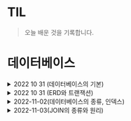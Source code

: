 # TIL

>오늘 배운 것을 기록합니다.

# 데이터베이스

<details>
  <summary>2022 10 31 (데이터베이스의 기본)</summary>
<pre>

# 데이터베이스(DataBase)

데이터베이스는 일정한 규칙, 혹은 규약을 통해 구조화되어 저장되는 데이터의 모음입니다.
해당 데이터베이스를 제어, 관리하는 통합 시스템을 DBMS(DataBase Management System)
라고 합니다.

## 1. 엔티티(entity)

엔티티는 사람, 장소, 물건, 사건 등 여러 개의 속성을 지닌 명사를 의미합니다.
예를 들어 회원이라는 엔티티가 있다면 회원은 이름, 아이디, 주소 등의 속성을
갖습니다.

## 2. 릴레이션(relation)

데이터베이스에서 정보를 구분하여 저장하는 기본 단위로 엔티티에 관한 데이터를
데이터베이스는 릴레이션 하나에 담아서 관리합니다.
MYSQL등의 관계형 데이터베이스에서는 '테이블'이라고 하며 MongoDB등의 NoSQL 에서는 '컬렉션'
이라고 합니다.

### 2-1 데이터베이스의 구조

관계형 데이터베이스 : 레코드-테이블-데이터베이스
NoSQL 데이터베이스 : 도큐먼트-컬렉션-데이터베이스

## 3. 속성(attribute)

릴레이션에서 관리하는 구체적이며 고유한 이름을 갖는 정보로 서비스의 요구 사항을
기반으로 관리해야 할 필요가 있는 속성들만 엔티티의 속성이 됩니다.

## 4. 도메인(domain)

릴레이션에 포함된 각각의 속성들이 가질 수 있는 값의 집합을 말합니다.
예를 들어 성별이라는 속성이 있다면 이 속성이 가질 수 있는 값은 {남, 여}라는 집합이
됩니다.

## 5. 필드와 레코드

앞에서 설명한 것들을 기반으로 데이터베이스에서 필드와 레코드로 구성된 테이블을
만들 수 있습니다.

회원이란 엔티티는 member라는 테이블(릴레이션)로 속성인 이름, 아이디 등을 가지고 있으며 
name, ID, address 등의 필드를 가집니다.
이 테이블에 쌓이는 행(row) 단위의 데이터를 레코드(튜플)라고 합니다.

### 5-1 필드 타입

필드는 타입을 가지며 숫자 타입, 날짜 타입, 문자 타입 등이 있습니다.

## 6. 관계

데이터베이스에 테이블은 하나만 있는 것이 아닙니다. 여러 개의 테이블이 있고 이러한
테이블은 서로의 관계가 정의되어 있습니다. 이러한 관계를 관계화살표로 나타냅니다.

![image](https://user-images.githubusercontent.com/105253684/198938688-fc1ec943-b531-49ea-aa4d-0369a0f56a55.png)

### 6-1 1:1 관계

예를 들어 유저당 유저 이메일은 하나라면, 이 경우 1:1관계가 됩니다.

### 6-2 1:N 관계(일대다관계)

쇼핑몰 운영 중 한 유저당 여러 개의 상품을 장바구니에 넣을 수 있다.
이 경우 1:N 관계가 됩니다. 물론 하나도 넣지 않는 0개의 경우도 있으니 화살표를
통해 표현해야합니다.

### 6-3 N:M 관계(다대다관계)

학생과 강의 관계를 정의한다고 가정하면 학생도 강의를 많이 들을 수 있고, 강의도
여러 명의 학생을 포함할 수 있습니다. 이 경우 N:M 관계가 됩니다.
다대다관계는 두 테이블을 직접적으로 연결해서 구축하지는 않고 1:N,1:M이라는 관계를
갖는 테이블 두 개로 나눠서 설정합니다.

## 7. 키

테이블 간의 관계를 더 명확하게 하고 테이블 자체의 인덱스를 위해 설정된 장치로 
기본키, 외래키, 후보키, 슈퍼키, 대체키가 있습니다.

![image](https://user-images.githubusercontent.com/105253684/198939022-5603a149-a545-48f8-a593-fdbf05952242.png)

키들은 앞의 그림과 같은 관계를 가집니다. 슈퍼키는 유일성이 있고 그 안에 포함된
후보키는 최소성까지 갖춘 키입니다. 후보키 중에서 기본키로 선택되지 못한 키는
대체키가 됩니다. 
유일성이란 중복되는 값이 없는 것을 말하며, 최소성은 필드를 조합하지 않고 최소
필드만 써서 키를 형성할 수 있는 것을 말합니다.

### 7-1 기본키

기본키(Primary Key)는 줄여 PK라고 부르며, 유일성과 최소성을 만족하는 키입니다.
물론 {ID, name} 등 복합키를 기본키로 설정할 수 있지만 그렇게 되면 최소성을 만족
하지 않습니다.
기본키는 자연키 또는 인조키 중에 골라 설정합니다.

자연키 : 중복되지 않는 것을 '자연스레' 뽑다가 나오는 키
인조키 : mysql에 auto increment 등 같이 인위적으로 생성한 키

### 7-2 외래키

외래키(Foreign Key)는 FK라고도 하며, 다른테이블의 기본키를 그대로 참조하는
값으로 개체와의 관계를 식별하는 데 사용합니다.
외래키는 중복되어도 괜찮습니다.

### 7-3 후보키

후보키(Candidate Key)는 기본키가 될 수 있는 후보들이며 유일성과 최소성을
동시에 만족하는 키입니다.

### 7-4 대체키

대체키(Alternate Key)는 후보키가 두 개 이상일 경우 어느 하나를 기본키로
지정하고 남은 후보키들을 말합니다.

### 7-5 슈퍼키

슈퍼키(Super Key)는 각 레코드를 유일하게 식별할 수 있는 유일성을 갖춘 키입니다.

</pre>
</details>

<details>
  <summary>2022 10 31 (ERD와 트랜잭션)</summary>
<pre>

# 1. ERD(Entity Relationship Diagram)
ERD는 데이터베이스를 구축할 때 가장 기초적인 뼈대 역할을 하며, 릴레이션 간의 관계들을 정의한 것입니다.
서비스 구축 시 가장 먼저 신경 써야 할 부분이며, 이 부분을 넘어가면 단단하지 않은 골조로 건물을 짓는 것이
나 다름없습니다.

## 1-1 중요성
시스템의 요구 사항을 기반으로 작성되며 이 ERD를 기반으로 데이터베이스를 구축합니다. 데이터베이스를 구축한
이후에도 디버깅 또는 비즈니스 프로세스 재설계가 필요한 경우에 설계도 역할을 담당하기도 합니다.

## 1-2 정규화 과정
릴레이션간의 잘못된 종속 관계로 인해 데이터베이스 이상 현상이 일어나서 이를 해결하거나, 저장 공간을
효율적으로 사용하기 위해 릴레이션을 여러 개로 분리 하는 과정입니다.

---

# 2. 트랜잭션
데이터베이스에서 하나의 논리적 기능을 수행하기 위한 작업의 단위를 말하며 데이터베이스에 접근하는 방법은
쿼리이므로, 즉 여러 개의 쿼리들을 하나로 묶는 단위를 말합니다.
트랜잭션의 특징으로 원자성, 일관성, 독립성, 지속성이 있으며 이를 한꺼번에 ACID 특징이라고 합니다.

## 2-1 원자성(atomicity)
트랜잭션과 관련된 일이 모두 수행되었거나 되지 않았거나를 보장하는 특징입니다.

## 2-2 일관성(consistency)
'허용된 방식'으로만 데이터를 변경해야 하는 것을 의미합니다. 데이터베이스에 기록된 모든 데이터는 여러 가지
조건, 규칙에 따라 유효함을 가져야 합니다.

## 2-3 격리성(isolation)
트랜잭션 수행 시 서로 끼어들지 못하는 것을 말합니다. 복수의 병렬 트랜잭션은 서로 격리되어 마치 순차적으로
실행되는 것처럼 작동되어야 하고, 데이터베이스는 여러 사용자가 같은 데이터에 접근할 수 있어야 합니다.

## 2-4 지속성(durability)
성공적으로 수행된 트랜잭션은 영원히 반영되어야 하는 것을 의미합니다. 이는 데이터베이스에 시스템 장애가
발생해도 원래 상태로 복구하는 회복 기능이 있어야 함을 뜻하며, 데이터베이스는 이를 위해 체크섬, 저널링,
롤백 등의 기능을 제공합니다.

</pre>
</details>


<details>
  <summary>2022-11-02(데이터베이스의 종류, 인덱스)</summary>
<pre>

# 1. 데이터베이스의 종류

![image](https://user-images.githubusercontent.com/105253684/199386413-67bb061c-518b-46a5-8184-3029cd1b68de.png)

## 1-1 관계형 데이터베이스
관계형 데이터베이스(RDBMS)는 행과 열을 가지는 표 형식 데이터를 저장하는 형태의 데이터베이스를 가리키며
SQL이라는 언어를 써서 조작합니다.
대표적으로 MYSQL, PostgreSQL, 오라클, MSSQL 등이 있습니다.

## 1-2 NoSQL(Not only SQL)
NoSQL은 Not only SQL 이라는 슬로건에서 생겨난 데이터베이스입니다. SQL(Structured Query Language(구조화된 쿼리 언어))
를 사용하지 않는 데이터베이스를 말합니다.
대표적으로 MongoDB와 redis 등이 있습니다.

## 1-3 관계형 데이터베이스와 NoSQL의 차이점
* 데이터 저장 방식
관계형은 SQL을 이용해 테이블에 저장하며 미리 작성된 스키마를 기반으로 정해진 형식에 맞게 데이터를 저장한다.
NoSQL은 key-value, document, wide-column, graph 등의 방식으로 데이터를 저장한다.
* 스키마의 형태
관계형은 고정된 형식의 스키마를 사용 NoSQL은 관계형보다 동적으로 스키마의 형태를 관리할 수 있다.
* 쿼리
관계형은 구조화된 쿼리 언어를 사용하여 형식과 테이블간의 관계에 맞춰 데이터를 요청해야하지만, NoSQL은 데이터 그룹
자체를 조회하는 것에 초점을 둬 구조화 되지 않은 쿼리 언어로도 데이터 요청이 가능하다.
* 확장성
관계형은 수직적으로 확장하지만, NoSQL은 수평적으로 확장한다.

---

# 2. 인덱스
데이터를 빠르게 찾을 수 있는 하나의 장치입니다. 예를 들어 책의 마지막 장에 있는 찾아보기를 생각하면 됩니다.

## 2-1 인덱스를 사용하는 이유 (장점)
인덱스의 가장 큰 특징은 데이터들이 정렬이 되어있다는 점. 이 특징으로 인해 조건 검색이라는 영역에서 굉장한 장점이
됩니다.

## 2-2 인텍스를 사용하면 무조건 효율이 좋을까? (단점)
인덱스의 장점은 그에 따른 부작용도 있습니다. 가장 큰 문제점은 정렬된 상태를 계속 유지시켜줘야 한다는 점.
그렇기에 레코드 내에 데이터 값이 바뀌는 부분이라면 악영향을 미칩니다.

## 2-3 인덱스의 구조
여러 가지 유형이 있지만 그중에서도 가장 많이 사용하는 인덱스의 구조는 밸런스드 트리 인덱스 구조(B-TREE)입니다.
B-TREE구조는 대부분의 DBMS에서 특히 중점적으로 사용하고 있는 가장 보편적인 인덱스입니다.

![image](https://user-images.githubusercontent.com/105253684/199397782-b1d2ad0f-b104-4135-865e-3b33c914f9c3.png)

구조는 위와 같이 Root(기준) / Branch(중간) / Leaf(말단) Node로 구성되며 계층적 구조를 갖습니다.




</pre>
</details>


<details>
  <summary>2022-11-03(JOIN의 종류와 원리)</summary>
<pre>



</pre>
</details>